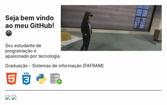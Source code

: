 <img src = 'Virtual Reality GIF.gif' width = "325px" align = right>

## Seja bem vindo ao meu GitHub! 😁
Sou estudante de programação e apaixonado por tecnologia

Graduação - Sistemas de informação [FAFRAM]
<div>
  <img src="https://github.com/devicons/devicon/blob/master/icons/html5/html5-original.svg" title="HTML5" alt="HTML" width="40" height="40"/>&nbsp;
  <img src="https://github.com/devicons/devicon/blob/master/icons/css3/css3-plain-wordmark.svg" title="CSS3" alt="CSS" width="40" height="40"/>&nbsp;
  <img src="https://github.com/devicons/devicon/blob/master/icons/python/python-original.svg" title="Python" alt="Python" width="40" height="40"/>&nbsp;
  <img src="https://github.com/devicons/devicon/blob/master/icons/sqldeveloper/sqldeveloper-original.svg" title="SQL" alt="SQL" width="40" height="40"/>&nbsp;
</div>

---

<div>
  <div align = "left">
<img height = "100em" src="https://github-readme-stats.vercel.app/api/top-langs/?username=kauaguerrero&show_icons=true&theme=bear&count_private=true"/>
<img height = "125em" src="https://github-readme-stats.vercel.app/api?username=kauaguerrero&show_icons=true&show_icons=true&theme=bear&count_private=true" />
</div>
</div>
